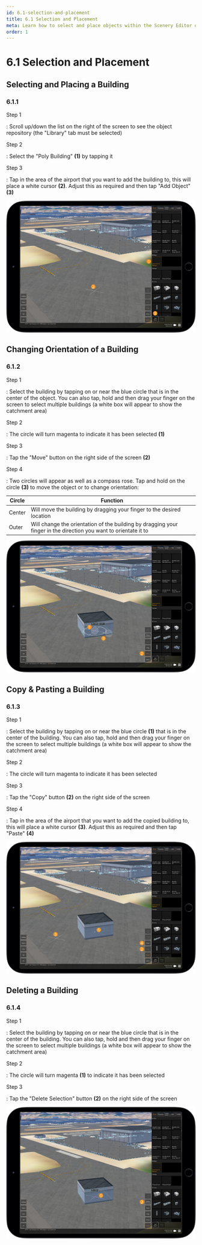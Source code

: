 ```yaml
---
id: 6.1-selection-and-placement
title: 6.1 Selection and Placement
meta: Learn how to select and place objects within the Scenery Editor of Infinite Flight.
order: 1
---
```




# 6.1 Selection and Placement



## Selecting and Placing a Building

### 6.1.1

Step 1

: Scroll up/down the list on the right of the screen to see the object repository (the "Library" tab must be selected)



Step 2

: Select the "Poly Building" **(1)** by tapping it



Step 3

: Tap in the area of the airport that you want to add the building to, this will place a white cursor **(2)**. Adjust this as required and then tap "Add Object" **(3)**



![Building Placement](_images/manual/frames/placing-poly-building.png)



## Changing Orientation of a Building

### 6.1.2

Step 1

: Select the building by tapping on or near the blue circle that is in the center of the object. You can also tap, hold and then drag your finger on the screen to select multiple buildings (a white box will appear to show the catchment area)



Step 2

: The circle will turn magenta to indicate it has been selected **(1)**



Step 3

: Tap the "Move" button on the right side of the screen **(2)**



Step 4

: Two circles will appear as well as a compass rose. Tap and hold on the circle **(3)** to move the object or to change orientation:



| Circle | Function                                                     |
| ------ | ------------------------------------------------------------ |
| Center | Will move the building by dragging your finger to the desired location |
| Outer  | Will change the orientation of the building by dragging your finger in the direction you want to orientate it to |



![Changing Building Orientation](_images/manual/frames/moving-poly-building.png)



## Copy & Pasting a Building

### 6.1.3

Step 1

: Select the building by tapping on or near the blue circle **(1)** that is in the center of the building. You can also tap, hold and then drag your finger on the screen to select multiple buildings (a white box will appear to show the catchment area)



Step 2

: The circle will turn magenta to indicate it has been selected



Step 3

: Tap the "Copy" button **(2)** on the right side of the screen 



Step 4

: Tap in the area of the airport that you want to add the copied building to, this will place a white cursor **(3)**. Adjust this as required and then tap "Paste" **(4)**



![Copying & Pasting a Building](_images/manual/frames/copy-and-paste-poly-building.png)



## Deleting a Building

### 6.1.4

Step 1

: Select the building by tapping on or near the blue circle that is in the center of the building. You can also tap, hold and then drag your finger on the screen to select multiple buildings (a white box will appear to show the catchment area)



Step 2

: The circle will turn magenta **(1)** to indicate it has been selected



Step 3

: Tap the "Delete Selection" button **(2)** on the right side of the screen



![Deleting a Building](_images/manual/frames/deleting-poly-building.png)